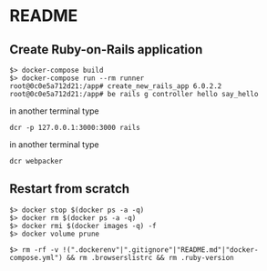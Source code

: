 # README

## Create Ruby-on-Rails application

```
$> docker-compose build
$> docker-compose run --rm runner
root@0c0e5a712d21:/app# create_new_rails_app 6.0.2.2
root@0c0e5a712d21:/app# be rails g controller hello say_hello
```
in another terminal type
```
dcr -p 127.0.0.1:3000:3000 rails 
```

in another terminal type
```
dcr webpacker
```

## Restart from scratch

```
$> docker stop $(docker ps -a -q)
$> docker rm $(docker ps -a -q)
$> docker rmi $(docker images -q) -f
$> docker volume prune

$> rm -rf -v !(".dockerenv"|".gitignore"|"README.md"|"docker-compose.yml") && rm .browserslistrc && rm .ruby-version
```

